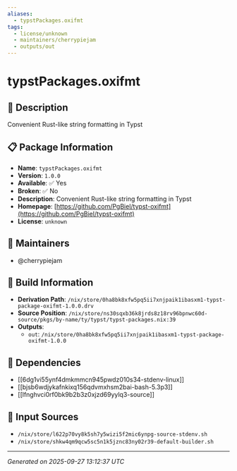 ```yaml
---
aliases:
  - typstPackages.oxifmt
tags:
  - license/unknown
  - maintainers/cherrypiejam
  - outputs/out
---
```


# typstPackages.oxifmt

## 📝 Description

Convenient Rust-like string formatting in Typst

## 📋 Package Information

- **Name**: `typstPackages.oxifmt`
- **Version**: `1.0.0`
- **Available**: ✅ Yes
- **Broken**: ✅ No
- **Description**: Convenient Rust-like string formatting in Typst
- **Homepage**: [https://github.com/PgBiel/typst-oxifmt](https://github.com/PgBiel/typst-oxifmt)
- **License**: `unknown`
## 👥 Maintainers

- @cherrypiejam


## 🔧 Build Information

- **Derivation Path**: `/nix/store/0ha8bk8xfw5pq5ii7xnjpaik1ibasxm1-typst-package-oxifmt-1.0.0.drv`
- **Source Position**: `/nix/store/ns30sqxb36k8jrds8z18rv96bpnwc60d-source/pkgs/by-name/ty/typst/typst-packages.nix:39`
- **Outputs**:
  - `out`:  `/nix/store/0ha8bk8xfw5pq5ii7xnjpaik1ibasxm1-typst-package-oxifmt-1.0.0`

## 🔗 Dependencies

- [[6dg1vi55ynf4dmkmmcn945pwdz010s34-stdenv-linux]]
- [[bjsb6wdjykafnkixq156qdvmxhsm2bai-bash-5.3p3]]
- [[lfnghvci0rf0bk9b2b3z0xjzd69yylq3-source]]

## 📁 Input Sources

- `/nix/store/l622p70vy8k5sh7y5wizi5f2mic6ynpg-source-stdenv.sh`
- `/nix/store/shkw4qm9qcw5sc5n1k5jznc83ny02r39-default-builder.sh`

---
*Generated on 2025-09-27 13:12:37 UTC*
